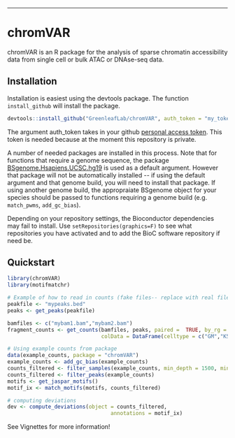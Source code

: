 ---

# chromVAR

chromVAR is an R package for the analysis of sparse chromatin accessibility data from single cell or bulk ATAC or DNAse-seq data. 

## Installation


Installation is easiest using the devtools package. The function `install_github` will install the package.

``` r
devtools::install_github("GreenleafLab/chromVAR", auth_token = "my_token")
```

The argument auth\_token takes in your github [personal access token](https://github.com/settings/tokens). This token is needed because at the moment this repository is private.

A number of needed packages are installed in this process. Note that for functions that require a genome sequence, the package [BSgenome.Hsapiens.UCSC.hg19](https://bioconductor.org/packages/release/data/annotation/html/BSgenome.Hsapiens.UCSC.hg19.html) is used as a default argument. However that package will not be automatically installed -- if using the default argument and that genome build, you will need to install that package. If using another genome build, the appropraiate BSgenome object for your species should be passed to functions requiring a genome build (e.g. `match_pwms`, `add_gc_bias`).

Depending on your repository settings, the Bioconductor dependencies may fail to install. Use `setRepositories(graphics=F)` to see what repositories you have activated and to add the BioC software repository if need be.

## Quickstart

``` r
library(chromVAR)
library(motifmatchr)

# Example of how to read in counts (fake files-- replace with real files as appropriate)
peakfile <- "mypeaks.bed"
peaks <- get_peaks(peakfile)

bamfiles <- c("mybam1.bam","mybam2.bam")
fragment_counts <- get_counts(bamfiles, peaks, paired =  TRUE, by_rg = TRUE, format = "bam", 
                              colData = DataFrame(celltype = c("GM","K562")))

# Using example counts from package
data(example_counts, package = "chromVAR")
example_counts <- add_gc_bias(example_counts)
counts_filtered <- filter_samples(example_counts, min_depth = 1500, min_in_peaks = 0.15)
counts_filtered <- filter_peaks(example_counts)
motifs <- get_jaspar_motifs()
motif_ix <- match_motifs(motifs, counts_filtered)

# computing deviations
dev <- compute_deviations(object = counts_filtered, 
                                 annotations = motif_ix)

```

See Vignettes for more information!
